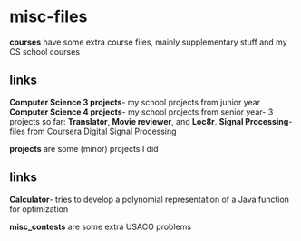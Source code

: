 # misc-files

**courses** have some extra course files, mainly supplementary stuff and my CS school courses

## links

**Computer Science 3 projects**- my school projects from junior year
**Computer Science 4 projects**- my school projects from senior year- 3 projects so far: **Translator**, **Movie reviewer**, and **Loc8r**.
**Signal Processing**- files from Coursera Digital Signal Processing

**projects** are some (minor) projects I did

## links

**Calculator**- tries to develop a polynomial representation of a Java function for optimization

**misc_contests** are some extra USACO problems
